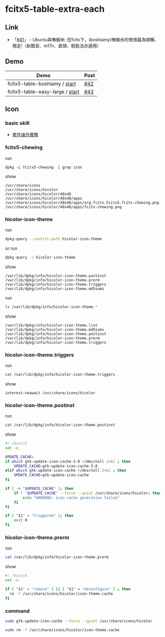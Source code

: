

# fcitx5-table-extra-each


## Link

* 「[#41](https://www.ubuntu-tw.org/modules/newbb/viewtopic.php?post_id=364426#forumpost364426)」 - Ubuntu與嘸蝦米: 在fcitx下，(boshiamy)嘸蝦米的使用最為順暢、穩定!（新酷音、m17n、倉頡、輕鬆法亦適用）


## Demo

| Demo | Post
| --- | --- |
| fcitx5-table-boshiamy / [start](https://github.com/samwhelp/demo-forum-case/tree/main/demo/fcitx5-table-extra-each/fcitx5-table-boshiamy/start) | [#42](https://www.ubuntu-tw.org/modules/newbb/viewtopic.php?post_id=364428#forumpost364428) |
| fcitx5-table-easy-large / [start](https://github.com/samwhelp/demo-forum-case/tree/main/demo/fcitx5-table-extra-each/fcitx5-table-easy-large/start) | [#43](https://www.ubuntu-tw.org/modules/newbb/viewtopic.php?post_id=364430#forumpost364430) |



## Icon


### basic skill

* [套件操作實務](http://samwhelp.github.io/book-ubuntu-qna/read/subject/package/)


### fcitx5-chewing

run

```
dpkg -L fcitx5-chewing  | grep icon
```

show

```
/usr/share/icons
/usr/share/icons/hicolor
/usr/share/icons/hicolor/48x48
/usr/share/icons/hicolor/48x48/apps
/usr/share/icons/hicolor/48x48/apps/org.fcitx.Fcitx5.fcitx-chewing.png
/usr/share/icons/hicolor/48x48/apps/fcitx-chewing.png
```

### hicolor-icon-theme

run

``` sh
dpkg-query --control-path hicolor-icon-theme
```

or run

``` sh
dpkg-query -c hicolor-icon-theme
```

show

```
/var/lib/dpkg/info/hicolor-icon-theme.postinst
/var/lib/dpkg/info/hicolor-icon-theme.prerm
/var/lib/dpkg/info/hicolor-icon-theme.triggers
/var/lib/dpkg/info/hicolor-icon-theme.md5sums
```

run

``` sh
ls /var/lib/dpkg/info/hicolor-icon-theme.*
```

show

```
/var/lib/dpkg/info/hicolor-icon-theme.list
/var/lib/dpkg/info/hicolor-icon-theme.md5sums
/var/lib/dpkg/info/hicolor-icon-theme.postinst
/var/lib/dpkg/info/hicolor-icon-theme.prerm
/var/lib/dpkg/info/hicolor-icon-theme.triggers
```

### hicolor-icon-theme.triggers

run

``` sh
cat /var/lib/dpkg/info/hicolor-icon-theme.triggers
```

show

```
interest-noawait /usr/share/icons/hicolor
```

### hicolor-icon-theme.postinst

run

``` sh
cat /var/lib/dpkg/info/hicolor-icon-theme.postinst
```

show

``` sh
#! /bin/sh
set -e

UPDATE_CACHE=
if which gtk-update-icon-cache-3.0 >/dev/null 2>&1 ; then
    UPDATE_CACHE=gtk-update-icon-cache-3.0
elif which gtk-update-icon-cache >/dev/null 2>&1 ; then
    UPDATE_CACHE=gtk-update-icon-cache
fi

if [ -n "$UPDATE_CACHE" ]; then
    if ! "$UPDATE_CACHE" --force --quiet /usr/share/icons/hicolor; then
        echo "WARNING: icon cache generation failed"
    fi
fi

if [ "$1" = "triggered" ]; then
    exit 0
fi
```

### hicolor-icon-theme.prerm

run

``` sh
cat /var/lib/dpkg/info/hicolor-icon-theme.prerm
```

show

``` sh
#! /bin/sh
set -e

if [ "$1" = "remove" ] || [ "$1" = "deconfigure" ] ; then
  rm -f /usr/share/icons/hicolor/icon-theme.cache
fi

```

### command

``` sh
sudo gtk-update-icon-cache --force --quiet /usr/share/icons/hicolor
```

``` sh
sudo rm -f /usr/share/icons/hicolor/icon-theme.cache
```
